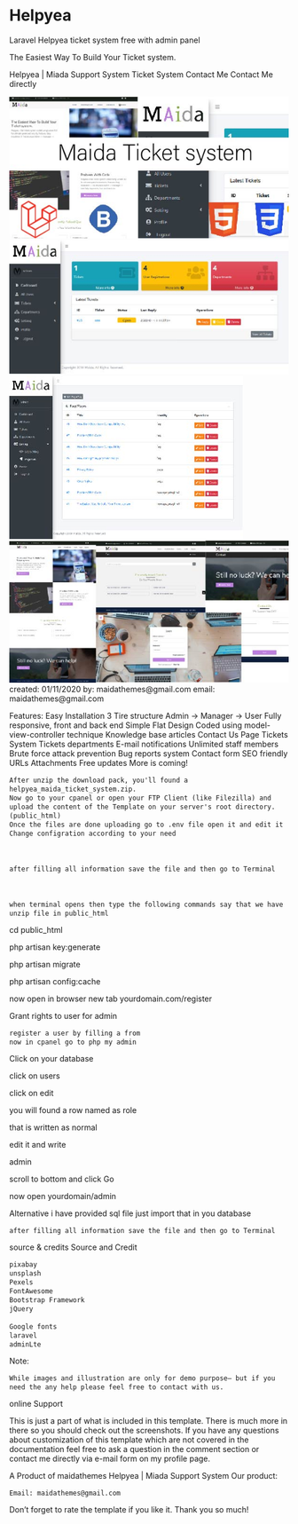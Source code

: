 # Helpyea
Laravel Helpyea ticket system free with admin panel 

The Easiest Way To Build Your Ticket system.

Helpyea | Miada Support System
Ticket System
Contact Me Contact Me directly

<img src="https://raw.githubusercontent.com/adnanhyder/Helpyea/master/screenshots/screenshot.jpg">
<img src="https://raw.githubusercontent.com/adnanhyder/Helpyea/master/screenshots/screenshot-03.jpg">
<img src="https://raw.githubusercontent.com/adnanhyder/Helpyea/master/screenshots/screenshot-04.jpg">
<img src="https://raw.githubusercontent.com/adnanhyder/Helpyea/master/screenshots/screenshot-01.jpg">
    created: 01/11/2020
    by: maidathemes@gmail.com
    email: maidathemes@gmail.com

Features: Easy Installation 3 Tire structure Admin -> Manager -> User Fully responsive, front and back end Simple Flat Design Coded using model-view-controller technique Knowledge base articles Contact Us Page Tickets System Tickets departments E-mail notifications Unlimited staff members Brute force attack prevention Bug reports system Contact form SEO friendly URLs Attachments Free updates More is coming!


    After unzip the download pack, you'll found a helpyea_maida_ticket_system.zip.
    Now go to your cpanel or open your FTP Client (like Filezilla) and upload the content of the Template on your server's root directory.(public_html)
    Once the files are done uploading go to .env file open it and edit it
    Change configration according to your need

 

    after filling all information save the file and then go to Terminal

 

    when terminal opens then type the following commands say that we have unzip file in public_html

cd public_html

php artisan key:generate 

php artisan migrate

php artisan config:cache

now open in browser new tab yourdomain.com/register

Grant rights to user for admin

    register a user by filling a from
    now in cpanel go to php my admin

 

Click on your database

click on users

click on edit

you will found a row named as role

that is written as normal

edit it and write

admin

 

scroll to bottom and click Go

now open yourdomain/admin

Alternative i have provided sql file just import that in you database
 

    after filling all information save the file and then go to Terminal

 
source & credits
Source and Credit

    pixabay
    unsplash
    Pexels
    FontAwesome
    Bootstrap Framework
    jQuery

    Google fonts
    laravel
    adminLte

Note:

    While images and illustration are only for demo purpose– but if you need the any help please feel free to contact with us.

online Support

This is just a part of what is included in this template. There is much more in there so you should check out the screenshots. If you have any questions about customization of this template which are not covered in the documentation feel free to ask a question in the comment section or contact me directly via e-mail form on my profile page.

A Product of maidathemes Helpyea | Miada Support System
Our product:

    Email: maidathemes@gmail.com

Don’t forget to rate the template if you like it. Thank you so much!

